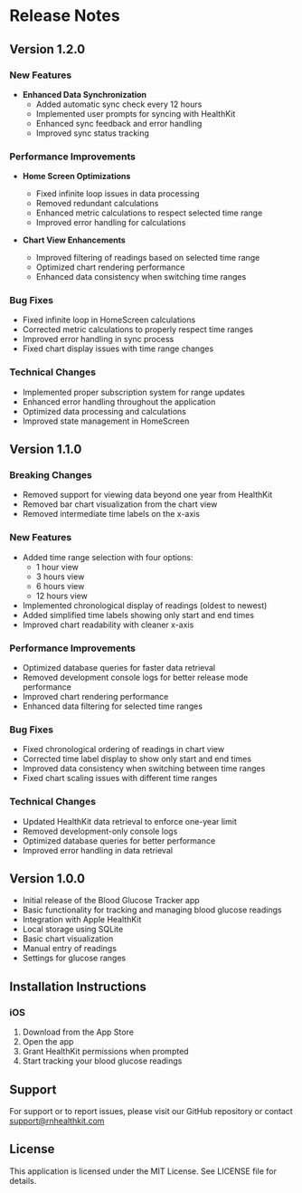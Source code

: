 # Release Notes

## Version 1.2.0

### New Features

- **Enhanced Data Synchronization**
  - Added automatic sync check every 12 hours
  - Implemented user prompts for syncing with HealthKit
  - Enhanced sync feedback and error handling
  - Improved sync status tracking

### Performance Improvements

- **Home Screen Optimizations**

  - Fixed infinite loop issues in data processing
  - Removed redundant calculations
  - Enhanced metric calculations to respect selected time range
  - Improved error handling for calculations

- **Chart View Enhancements**
  - Improved filtering of readings based on selected time range
  - Optimized chart rendering performance
  - Enhanced data consistency when switching time ranges

### Bug Fixes

- Fixed infinite loop in HomeScreen calculations
- Corrected metric calculations to properly respect time ranges
- Improved error handling in sync process
- Fixed chart display issues with time range changes

### Technical Changes

- Implemented proper subscription system for range updates
- Enhanced error handling throughout the application
- Optimized data processing and calculations
- Improved state management in HomeScreen

## Version 1.1.0

### Breaking Changes

- Removed support for viewing data beyond one year from HealthKit
- Removed bar chart visualization from the chart view
- Removed intermediate time labels on the x-axis

### New Features

- Added time range selection with four options:
  - 1 hour view
  - 3 hours view
  - 6 hours view
  - 12 hours view
- Implemented chronological display of readings (oldest to newest)
- Added simplified time labels showing only start and end times
- Improved chart readability with cleaner x-axis

### Performance Improvements

- Optimized database queries for faster data retrieval
- Removed development console logs for better release mode performance
- Improved chart rendering performance
- Enhanced data filtering for selected time ranges

### Bug Fixes

- Fixed chronological ordering of readings in chart view
- Corrected time label display to show only start and end times
- Improved data consistency when switching between time ranges
- Fixed chart scaling issues with different time ranges

### Technical Changes

- Updated HealthKit data retrieval to enforce one-year limit
- Removed development-only console logs
- Optimized database queries for better performance
- Improved error handling in data retrieval

## Version 1.0.0

- Initial release of the Blood Glucose Tracker app
- Basic functionality for tracking and managing blood glucose readings
- Integration with Apple HealthKit
- Local storage using SQLite
- Basic chart visualization
- Manual entry of readings
- Settings for glucose ranges

## Installation Instructions

### iOS

1. Download from the App Store
2. Open the app
3. Grant HealthKit permissions when prompted
4. Start tracking your blood glucose readings

## Support

For support or to report issues, please visit our GitHub repository or contact support@rnhealthkit.com

## License

This application is licensed under the MIT License. See LICENSE file for details.
